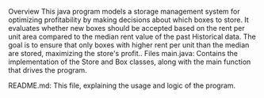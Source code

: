 Overview
This java program models a storage management system for optimizing profitability by making decisions about which boxes to store. It evaluates whether new boxes should be accepted based on the rent per unit area compared to the median rent value of the past Historical data. The goal is to ensure that only boxes with higher rent per unit than the median are stored, maximizing the store's profit..
Files
main.java: Contains the implementation of the Store and Box classes, along with the main function that drives the program.

README.md: This file, explaining the usage and logic of the program.
